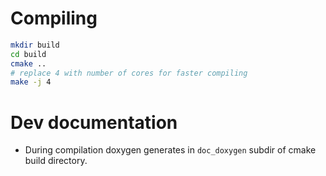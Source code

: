# Compiling
``` sh
mkdir build
cd build
cmake ..
# replace 4 with number of cores for faster compiling
make -j 4
```
# Dev documentation
- During compilation doxygen generates in `doc_doxygen` subdir of cmake build directory.



